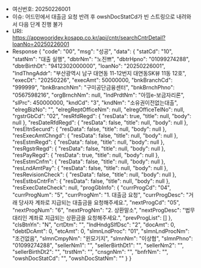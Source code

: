 - 여신번호: 20250226001
- 이슈: 어드민에서 대출금 요청 반려 후 owshDocStatCd가 빈 스트링으로 내려와서 다음 단계 진행 불가
- URI:   
https://appwooridev.kosapp.co.kr/api/cntr/searchCntrDetail?loanNo=20250226001
- Response
{
    "code": "00",
    "msg": "성공",
    "data": {
        "statCd": "10",
        "statNm": "대출 실행",
        "dbtrNm": "노진쁘",
        "dbtrHpno": "01099274288",
        "dbtrBirthDt": "9412302000000",
        "loanNo": "20250226001",
        "lndThngAddr": "부산광역시 남구 대연동  11-12번지 대연동SK뷰 11동 12호",
        "execDt": "20250226",
        "execAmt": 50000000,
        "bnkBranchCd": "999999",
        "bnkBranchNm": "구미공단금융센터",
        "bnkBrnchPhno": "0567598216",
        "orgBrnchNm": null,
        "lndPrdtNm": "아낌e-보금자리론",
        "slPrc": 450000000,
        "kndCd": "3",
        "kndNm": "소유권이전없는대출",
        "elregBizNo": "",
        "elregReptOfficeNm": null,
        "elregOfficeTelNo": null,
        "rgstrGbCd": "02",
        "resRfdRegd": {
            "resData": true,
            "title": null,
            "body": null
        },
        "resDateRfdRegd": {
            "resData": false,
            "title": null,
            "body": null
        },
        "resEltnSecurd": {
            "resData": false,
            "title": null,
            "body": null
        },
        "resExecAmtChngd": {
            "resData": false,
            "title": null,
            "body": null
        },
        "resEstmRegd": {
            "resData": false,
            "title": null,
            "body": null
        },
        "resRgstrRegd": {
            "resData": false,
            "title": null,
            "body": null
        },
        "resPayRegd": {
            "resData": true,
            "title": null,
            "body": null
        },
        "resEstmCnfm": {
            "resData": false,
            "title": null,
            "body": null
        },
        "resLndAmtPay": {
            "resData": false,
            "title": null,
            "body": null
        },
        "resRevisionCheck": {
            "resData": false,
            "title": null,
            "body": null
        },
        "resEstbsCntrFn": {
            "resData": false,
            "title": null,
            "body": null
        },
        "resExecDateCheck": null,
        "progGbInfo": {
            "currProgCd": "04",
            "currProgNum": "5",
            "currProgNm": "1. 대출금 요청",
            "currProgDesc": "거래 당사자 계좌로 지급되는 대출금을 요청해주세요.",
            "nextProgCd": "05",
            "nextProgNum": "6",
            "nextProgNm": "2. 상환말소",
            "nextProgDesc": "법무 대리인 계좌로 지급되는 상환금을 요청해주세요.",
            "prevProgList": []
        },
        "clsBtnYn": "N",
        "crtDtm": "",
        "lndHndgSlfDsc": "2",
        "docAmt": 0,
        "debtDcAmt": 0,
        "etcAmt": 0,
        "slmnLndProc": "01",
        "slmnLndProcNm": "조건없음",
        "slmnCmpyNm": "윈모기지",
        "slmnNm": "이상협",
        "slmnPhno": "01099274288",
        "sellerNm1": "",
        "sellerBirthDt1": "",
        "sellerNm2": "",
        "sellerBirthDt2": "",
        "trstNm": "",
        "cnsgnNm": "",
        "bnfrNm": "",
        "owshDocStatCd": "",
        "owshDocStatNm": ""
    }
}